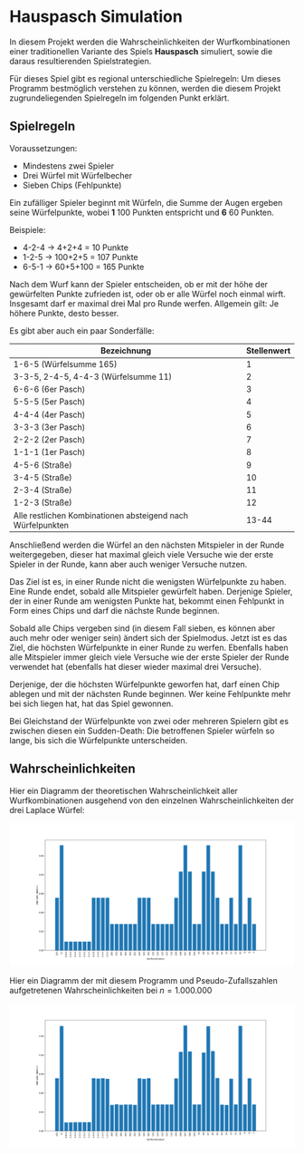 # Hauspasch Simulation
In diesem Projekt werden die Wahrscheinlichkeiten der Wurfkombinationen einer traditionellen Variante des Spiels **Hauspasch** simuliert, sowie die daraus resultierenden Spielstrategien.

Für dieses Spiel gibt es regional unterschiedliche Spielregeln: Um dieses Programm bestmöglich verstehen zu können, werden die diesem Projekt zugrundeliegenden Spielregeln im folgenden Punkt erklärt.

## Spielregeln
Voraussetzungen:
- Mindestens zwei Spieler
- Drei Würfel mit Würfelbecher
- Sieben Chips (Fehlpunkte)

Ein zufälliger Spieler beginnt mit Würfeln, die Summe der Augen ergeben seine Würfelpunkte, wobei **1** 100 Punkten entspricht und **6** 60 Punkten.

Beispiele:
- 4-2-4 -> 4+2+4 = 10 Punkte
- 1-2-5 -> 100+2+5 = 107 Punkte
- 6-5-1 -> 60+5+100 = 165 Punkte

Nach dem Wurf kann der Spieler entscheiden, ob er mit der höhe der gewürfelten Punkte zufrieden ist, oder ob er alle Würfel noch einmal wirft. Insgesamt darf er maximal drei Mal pro Runde werfen. Allgemein gilt: Je höhere Punkte, desto besser.

Es gibt aber auch ein paar Sonderfälle: 

| Bezeichnung    | Stellenwert |
| -------- | ------- |
| 1-6-5 (Würfelsumme 165) | 1 |
| 3-3-5, 2-4-5, 4-4-3 (Würfelsumme 11) | 2 |
| 6-6-6 (6er Pasch) | 3 |
| 5-5-5 (5er Pasch) | 4 |
| 4-4-4 (4er Pasch) | 5 |
| 3-3-3 (3er Pasch) | 6 |
| 2-2-2 (2er Pasch) | 7 |
| 1-1-1 (1er Pasch) | 8 |
| 4-5-6 (Straße) | 9 |
| 3-4-5 (Straße) | 10 |
| 2-3-4 (Straße) | 11 |
| 1-2-3 (Straße) | 12 |
| Alle restlichen Kombinationen absteigend nach Würfelpunkten | 13-44 |

Anschließend werden die Würfel an den nächsten Mitspieler in der Runde weitergegeben, dieser hat maximal gleich viele Versuche wie der erste Spieler in der Runde, kann aber auch weniger Versuche nutzen.

Das Ziel ist es, in einer Runde nicht die wenigsten Würfelpunkte zu haben. Eine Runde endet, sobald alle Mitspieler gewürfelt haben. Derjenige Spieler, der in einer Runde am wenigsten Punkte hat, bekommt einen Fehlpunkt in Form eines Chips und darf die nächste Runde beginnen.

Sobald alle Chips vergeben sind (in diesem Fall sieben, es können aber auch mehr oder weniger sein) ändert sich der Spielmodus. Jetzt ist es das Ziel, die höchsten Würfelpunkte in einer Runde zu werfen. Ebenfalls haben alle Mitspieler immer gleich viele Versuche wie der erste Spieler der Runde verwendet hat (ebenfalls hat dieser wieder maximal drei Versuche).

Derjenige, der die höchsten Würfelpunkte geworfen hat, darf einen Chip ablegen und mit der nächsten Runde beginnen. Wer keine Fehlpunkte mehr bei sich liegen hat, hat das Spiel gewonnen.

Bei Gleichstand der Würfelpunkte von zwei oder mehreren Spielern gibt es zwischen diesen ein Sudden-Death: Die betroffenen Spieler würfeln so lange, bis sich die Würfelpunkte unterscheiden.

## Wahrscheinlichkeiten
Hier ein Diagramm der theoretischen Wahrscheinlichkeit aller Wurfkombinationen ausgehend von den einzelnen Wahrscheinlichkeiten der drei Laplace Würfel:

![Theoretische Wahrscheinlichkeit aller Wurfkombinationen](probability_theoretical.svg)

Hier ein Diagramm der mit diesem Programm und Pseudo-Zufallszahlen aufgetretenen Wahrscheinlichkeiten bei $n = 1.000.000$

![Simulierte Wahrscheinlichkeit aller Wurfkombinationen](probability_measured_n1000000.svg)
